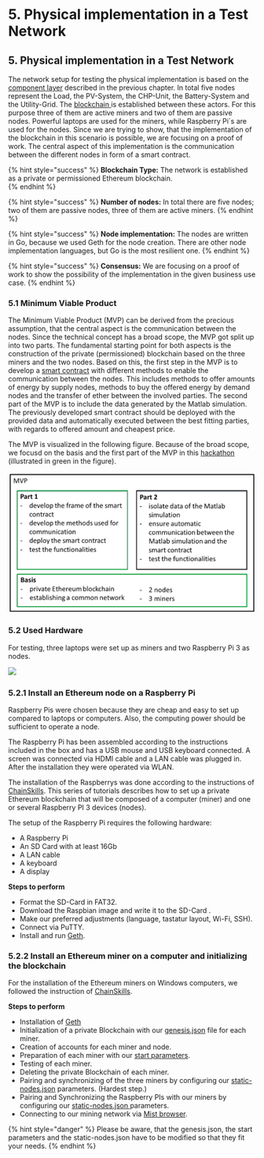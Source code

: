 # 5. Physical implementation in a Test Network

## 5. Physical implementation in a Test Network

The network setup for testing the physical implementation is based on the [component layer](https://hsrt.gitbook.io/dee-scm/~/edit/drafts/-LHSQz-rd4nzauq3xkN0/4.-llustration-of-the-business-model-in-the-sgam#4-3-component-layer) described in the previous chapter. In total five nodes represent the Load, the PV-System, the CHP-Unit, the Battery-System and the Utility-Grid. The [blockchain ](https://hsrt.gitbook.io/dee-scm/~/edit/drafts/-LHSQz-rd4nzauq3xkN0/2.-theoretical-background#2-2-blockchain-technology)is established between these actors. For this purpose three of them are active miners and two of them are passive nodes. Powerful laptops are used for the miners, while Raspberry Pi´s are used for the nodes. Since we are trying to show, that the implementation of the blockchain in this scenario is possible, we are focusing on a proof of work. The central aspect of this implementation is the communication between the different nodes in form of a smart contract.

{% hint style="success" %}
**Blockchain Type:** The network is established as a private or permissioned Ethereum blockchain.        
{% endhint %}

{% hint style="success" %}
 **Number of nodes:** In total there are five nodes; two of them are passive nodes, three of them are active miners.
{% endhint %}

{% hint style="success" %}
**Node implementation:** The nodes are written in Go, because we used Geth for the node creation. There are other node implementation languages, but Go is the most resilient one.
{% endhint %}

{% hint style="success" %}
**Consensus:** We are focusing on a proof of work to show the possibility of the implementation in the given business use case.
{% endhint %}



### 5.1 Minimum Viable Product

 The Minimum Viable Product \(MVP\) can be derived from the precious assumption, that the central aspect is the communication between the nodes. Since the technical concept has a broad scope, the MVP got split up into two parts. The fundamental starting point for both aspects is the construction of the private \(permissioned\) blockchain based on the three miners and the two nodes. Based on this, the first step in the MVP is to develop a [smart contract](https://hsrt.gitbook.io/dee-scm/~/edit/drafts/-LHSQz-rd4nzauq3xkN0/2.-theoretical-background#2-4-smart-contracts) with different methods to enable the communication between the nodes. This includes methods to offer amounts of energy by supply nodes, methods to buy the offered energy by demand nodes and the transfer of ether between the involved parties. The second part of the MVP is to include the data generated by the Matlab simulation. The previously developed smart contract should be deployed with the provided data and automatically executed between the best fitting parties, with regards to offered amount and cheapest price.

The MVP is visualized in the following figure. Because of the broad scope, we focusd on the basis and the first part of the MVP in this [hackathon ](https://hsrt.gitbook.io/dee-scm/~/edit/drafts/-LHSQz-rd4nzauq3xkN0/2.-theoretical-background#2-1-hackathon)\(illustrated in green in the figure\). 

![](.gitbook/assets/image%20%2814%29.png)

### 5.2 **Used Hardware**

For testing, three laptops were set up as miners and two Raspberry Pi 3 as nodes. 

![](.gitbook/assets/network.PNG)

### 5.2.1 Install an Ethereum node on a Raspberry Pi

Raspberry Pis were chosen because they are cheap and easy to set up compared to laptops or computers. Also, the computing power should be sufficient to operate a node.

The Raspberry Pi has been assembled according to the instructions included in the box and has a USB mouse and USB keyboard connected. A screen was connected via HDMI cable and a LAN cable was plugged in. After the installation they were operated via WLAN.

The installation of the Raspberrys was done according to the instructions of [ChainSkills](http://chainskills.com/2017/02/24/create-a-private-ethereum-blockchain-with-iot-devices-16/). This series of tutorials describes how to set up a private Ethereum blockchain that will be composed of a computer \(miner\) and one or several Raspberry PI 3 devices \(nodes\).

The setup of the Raspberry Pi requires the following hardware:

* A Raspberry Pi
* An SD Card with at least 16Gb
* A LAN cable
* A keyboard
* A display

**Steps to perform**

* Format the SD-Card in FAT32.
* Download the Raspbian image and write it to the SD-Card .
* Make our preferred adjustments \(language, tastatur layout, Wi-Fi, SSH\).
* Connect via PuTTY.
* Install and run [Geth](https://geth.ethereum.org/downloads/).

### 5.2.2 Install an Ethereum miner on a computer and initializing the blockchain

For the installation of the Ethereum miners on Windows computers, we followed the instruction of [ChainSkills](http://chainskills.com/2017/03/03/install-a-ethereum-node-on-a-computer-26/). 

**Steps to perform**

* Installation of [Geth ](https://geth.ethereum.org/downloads/)
* Initialization of a private Blockchain with our [genesis.json](https://github.com/Ricardo-Cz/DEE_SCM/blob/master/genesis.json) file for each miner.
* Creation of accounts for each miner and node.
* Preparation of each miner with our [start parameters](https://github.com/Ricardo-Cz/DEE_SCM/blob/master/startminer1.bat).
* Testing of each miner.
* Deleting the private Blockchain of each miner.
* Pairing and synchronizing of the three miners by configuring our [static-nodes.json](https://github.com/Ricardo-Cz/DEE_SCM/blob/master/static-nodes.json) parameters. \(Hardest step.\)
* Pairing and Synchronizing the Raspberry PIs with our miners by configuring our [static-nodes.json ](https://github.com/Ricardo-Cz/DEE_SCM/blob/master/static-nodes.json)parameters.
* Connecting to our mining network via [Mist browser](https://github.com/ethereum/mist).



{% hint style="danger" %}
Please be aware, that the genesis.json, the start parameters and the static-nodes.json have to be modified so that they fit your needs.
{% endhint %}

## 

